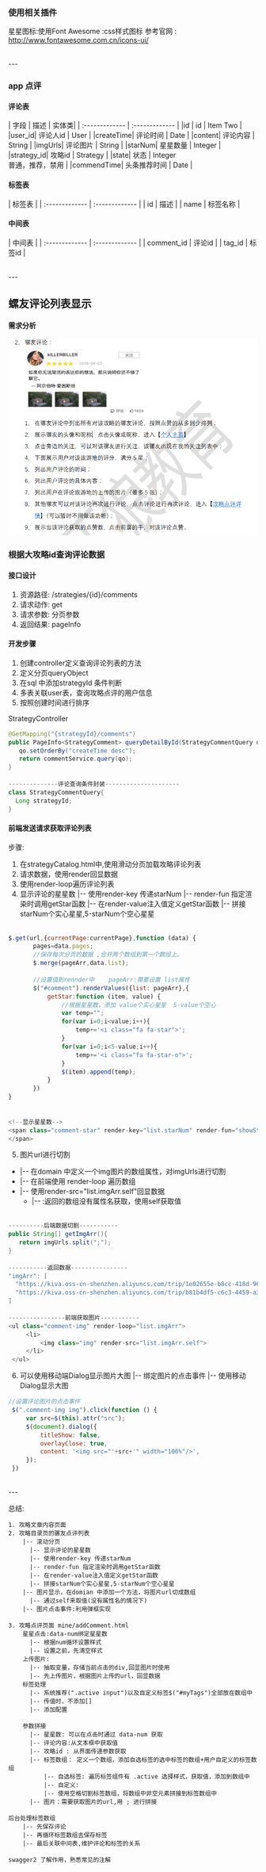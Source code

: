 

### 使用相关插件
星星图标:使用Font Awesome :css样式图标
参考官网 : http://www.fontawesome.com.cn/icons-ui/

<br>
---

### app 点评

#### 评论表

| 字段   | 描述      | 实体类|
| :------------- | :------------- |
|id | id     | Item Two       |
|user_id| 评论人id   | User     |
|createTime| 评论时间       | Date    |
|content| 评论内容      | String       |
|imgUrls| 评论图片       | String     |
|starNum| 星星数量       | Integer     |
|strategy_id| 攻略id     | Strategy    |
|state| 状态      | Integer<br>普通，推荐，禁用       |
|commendTime| 头条推荐时间      | Date    |

#### 标签表

| 标签表     |
| :------------- | :------------- |
| id       | 描述      |
| name       | 标签名称      |

#### 中间表
| 中间表    |
| :------------- | :------------- |
| comment_id   | 评论id      |
| tag_id       | 标签id      |



<br>
---


## 螺友评论列表显示

#### 需求分析
![](assets/01_点评-c5a0b185.png)



### 根据大攻略id查询评论数据

#### 接口设计
1. 资源路径: /strategies/{id}/comments
2. 请求动作: get
3. 请求参数: 分页参数
4. 返回结果: pageInfo

#### 开发步骤
1. 创建controller定义查询评论列表的方法
2. 定义分页queryObject
3. 在sql 中添加strategyId 条件判断
4. 多表关联user表，查询攻略点评的用户信息
5. 按照创建时间进行排序

StrategyController
```java
@GetMapping("{strategyId}/comments")
public PageInfo<StrategyComment> queryDetailById(StrategyCommentQuery qo){
   qo.setOrderBy("createTime desc");
   return commentService.query(qo);
}

--------------评论查询条件封装---------------------
class StrategyCommentQuery{
  Long strategyId;
}
```

#### 前端发送请求获取评论列表
步骤:
1. 在strategyCatalog.html中,使用滑动分页加载攻略评论列表
2. 请求数据，使用render回显数据
3. 使用render-loop遍历评论列表
4. 显示评论的星星数
  |-- 使用render-key 传递starNum
  |-- render-fun 指定渲染时调用getStar函数
  |-- 在render-value注入值定义getStar函数
  |-- 拼接starNum个实心星星,5-starNum个空心星星

```js

$.get(url,{currentPage:currentPage},function (data) {
       pages=data.pages;
       //保存每次分页的数据 ,合并两个数组到第一个数组上。
       $.merge(pageArr,data.list);

       //设置值到rennder中    pageArr:需要设置 list属性
       $("#comment").renderValues({list: pageArr},{
           getStar:function (item, value) {
               //根据星星数，添加 value个实心星星  5-value个空心
               var temp="";
               for(var i=0;i<value;i++){  
                   temp+='<i class="fa fa-star">';
               }
               for(var i=0;i<5-value;i++){
                   temp+='<i class="fa fa-star-o">';
               }
               $(item).append(temp);
           }
       })
}


<!--显示星星数-->
<span class="comment-star" render-key="list.starNum" render-fun="showStar">
</span>
```

5. 图片url进行切割
  * |--  在domain 中定义一个img图片的数组属性，对imgUrls进行切割
  * |--  在前端使用 render-loop 遍历数组
  * |--  使用render-src="list.imgArr.self"回显数据
       * |-- :返回的数组没有属性名获取，使用self获取值

```java

----------后端数据切割-----------
public String[] getImgArr(){
   return imgUrls.split(";");
}

-----------返回数据----------------
"imgArr": [
  "https://kiva.oss-cn-shenzhen.aliyuncs.com/trip/1e02655e-b8cc-418d-9624-fc67ef590f31.jpeg",
  "https://kiva.oss-cn-shenzhen.aliyuncs.com/trip/b81b4df5-c6c3-4459-a35b-27625d66a44b.jpeg"
]

----------------前端获取图片-----------
<ul class="comment-img" render-loop="list.imgArr">
     <li>
         <img class="img" render-src="list.imgArr.self">
     </li>
 </ul>

```

6. 可以使用移动端Dialog显示图片大图
  |-- 绑定图片的点击事件
  |-- 使用移动Dialog显示大图

```js
//设置评论图片的点击事件
 $(".comment-img img").click(function () {
     var src=$(this).attr("src");
     $(document).dialog({
         titleShow: false,
         overlayClose: true,
         content: '<img src="'+src+'" width="100%"/>',
     });
 })
```

<br>
---

总结:
```
1. 攻略文章内容页面
2. 攻略目录页的骡友点评列表
    |-- 滚动分页
      |-- 显示评论的星星数
      |-- 使用render-key 传递starNum
      |-- render-fun 指定渲染时调用getStar函数
      |-- 在render-value注入值定义getStar函数
      |-- 拼接starNum个实心星星,5-starNum个空心星星
    |-- 图片显示，在domian 中添加一个方法，将图片url切成数组
      |-- 通过self来取值(没有属性名的情况下)
    |-- 图片点击事件:利用弹框实现

3. 攻略点评页面 mine/addComment.html
    星星点击:data-num绑定星星数
      |-- 根据num循环设置样式
      |-- 设置之前，先清空样式
    上传图片:
      |-- 抽取变量，存储当前点击的div,回显图片时使用
      |-- 先上传图片，根据图片上传的url，回显数据
    标签处理
      |-- 系统推荐(".active input")以及自定义标签$("#myTags")全部放在数组中
      |-- 传值时，不添加[]
      |-- 添加配置

    参数拼接
      |-- 星星数: 可以在点击时通过 data-num 获取
      |-- 评论内容:从文本框中获取值
      |-- 攻略id : 从界面传递参数获取
      |-- 标签数组： 定义一个数组，添加自选标签的选中标签的数组+用户自定义的标签数组
          |-- 自选标签: 遍历标签组件有 .active 选择样式，获取值，添加到数组中
          |-- 自定义:
          |-- 使用空格切割标签数组，将数组中非空元素拼接到标签数组中
      |-- 图片：需要获取图片的url,用 ; 进行拼接
      
后台处理标签数组
    |-- 先保存评论
    |-- 再循环标签数组去保存标签
    |-- 最后关联中间表,维护评论和标签的关系

swagger2 了解作用，熟悉常见的注解

```
